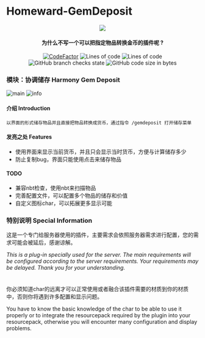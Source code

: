 # Homeward-GemDeposit
<p align="center">
<img src = "https://user-images.githubusercontent.com/39553613/145566584-494920e6-bdac-4c23-985d-9d00187c90e1.jpg">
</p>

<h4 align="center">为什么不写一个可以把指定物品转换金币的插件呢 ?</h4>

<p align="center">
<a href="https://www.codefactor.io/repository/github/caishangqi/homeward-gemdeposit"><img src="https://www.codefactor.io/repository/github/caishangqi/homeward-gemdeposit/badge" alt="CodeFactor" /></a>
<img alt="Lines of code" src="https://img.shields.io/tokei/lines/github/Caishangqi/Homeward-GemDeposit">
<img alt="Lines of code" src="https://img.shields.io/badge/paper-1.18.1-green">
<img alt="GitHub branch checks state" src="https://img.shields.io/github/checks-status/Caishangqi/Homeward-GemDeposit/master?label=build">
<img alt="GitHub code size in bytes" src="https://img.shields.io/github/languages/code-size/Caishangqi/Homeward-GemDeposit">
</p>

### 模块：协调储存 Harmony Gem Deposit

![main](https://user-images.githubusercontent.com/39553613/151638266-056d83fd-d556-4f52-a4fc-075b0fff282a.gif)
![info](https://user-images.githubusercontent.com/39553613/151641637-352eedd9-0f03-4e63-a86f-5dbc2bed2916.png)

#### 介绍 Introduction
    以界面的形式储存物品并且直接把物品转换成货币，通过指令 /gemdeposit 打开储存菜单

#### 发亮之处 Features

- 使用界面来显示当前货币，并且只会显示当时货币，方便与计算储存多少
- 防止复制bug，界面只能使用点击来储存物品

#### TODO

- 兼容nbt检查，使用nbt来扫描物品
- 完善配置文件，可以配置多个物品的储存和价值
- 自定义图标char，可以拓展更多显示可能

### 特别说明 Special Information

这是一个专门给服务器使用的插件，主要需求会依照服务器需求进行配置，您的需求可能会被延后，感谢谅解。

_This is a plug-in specially used for the server. The main requirements will be configured according to the server requirements. Your requirements may be delayed. Thank you for your understanding._
#### 
<br>
你必须知道char的远离才可以正常使用或者融合该插件需要的材质到你的材质中，否则你将遇到许多配置和显示问题。

You have to know the basic knowledge of the char to be able to use it properly or to integrate the resourcepack required by the plugin into your resourcepack, otherwise you will encounter many configuration and display problems.